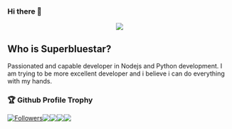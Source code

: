 ### Hi there 👋

<div style="display: flex; justify-content: center; width: 100%;">
<img src="https://avatars.githubusercontent.com/u/81801796?s=48&v=4">
</div>

## Who is Superbluestar?
<p>
Passionated and capable developer in Nodejs and Python development. I am trying to be more excellent developer and i believe i can do everything with my hands.</P>


<h3>🏆 Github Profile Trophy</h3>
<div style="display: flex; width: 100%;">
<a href="https://github-profile-trophy.vercel.app/?username=Superbluestar&theme=gruvbox&title=Followers" target="_blank">
<img src="https://github-profile-trophy.vercel.app/?username=Superbluestar&theme=gruvbox&title=Followers" alt="Followers"></a>
<a href="https://github-profile-trophy.vercel.app/?username=Superbluestar&theme=gruvbox&title=Commits" target="_blank">
<img src="https://github-profile-trophy.vercel.app/?username=Superbluestar&theme=gruvbox&title=Commits">
</a>
<img src="https://github-profile-trophy.vercel.app/?username=Superbluestar&theme=gruvbox&title=Stars">
<br />
<img src="https://github-profile-trophy.vercel.app/?username=Superbluestar&theme=gruvbox&title=Repositories">
<img src="https://github-profile-trophy.vercel.app/?username=Superbluestar&theme=gruvbox&title=PullRequest">
</div>

<!--
**SuperBluestar/SuperBluestar** is a ✨ _special_ ✨ repository because its `README.md` (this file) appears on your GitHub profile.



Here are some ideas to get you started:

- 🔭 I’m currently working on ...
- 🌱 I’m currently learning ...
- 👯 I’m looking to collaborate on ...
- 🤔 I’m looking for help with ...
- 💬 Ask me about ...
- 📫 How to reach me: ...
- 😄 Pronouns: ...
- ⚡ Fun fact: ...
-->
